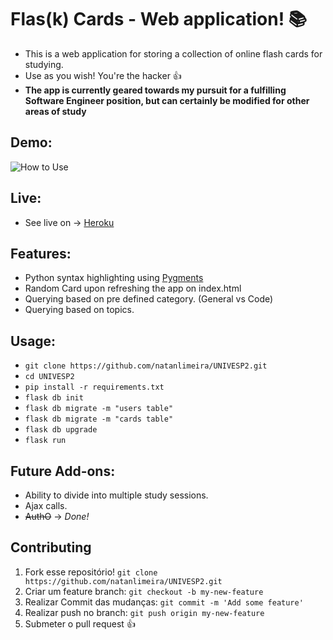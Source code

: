# Flas(k) Cards - Web application! :books:
* This is a web application for storing a collection of
online flash cards for studying.
* Use as you wish! You're the hacker :thumbsup:
* **The app is currently geared towards my pursuit for a fulfilling Software Engineer position, but can certainly be modified for other areas of study** 

## Demo:
![How to Use](/FlaskCards.gif)

## Live:
* See live on -> [Heroku](https://flask-cards-soft-eng.herokuapp.com/)

## Features:
* Python syntax highlighting using [Pygments](http://pygments.org/)
* Random Card upon refreshing the app on index.html 
* Querying based on pre defined category. (General vs Code)
* Querying based on topics.

## Usage:
* `git clone https://github.com/natanlimeira/UNIVESP2.git`
* `cd UNIVESP2`
* `pip install -r requirements.txt`
* `flask db init`
* `flask db migrate -m "users table"`
* `flask db migrate -m "cards table"`
* `flask db upgrade`
* `flask run`

## Future Add-ons:
* Ability to divide into multiple study sessions.
* Ajax calls.
* ~~AuthO~~ -> _Done!_

## Contributing

1. Fork esse repositório! `git clone https://github.com/natanlimeira/UNIVESP2.git`
2. Criar um feature branch: `git checkout -b my-new-feature`
3. Realizar Commit das mudanças: `git commit -m 'Add some feature'`
4. Realizar push no branch: `git push origin my-new-feature`
5. Submeter o pull request :+1:
